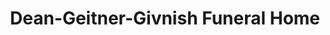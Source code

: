 ---
title: "Dean-Geitner-Givnish Funeral Home"
url: /philadelphia/dean-geitner-givnish-funeral-home/
shop: funeral directors
---